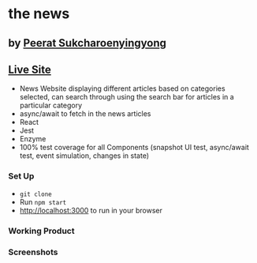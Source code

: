 # the news

## by [Peerat Sukcharoenyingyong](https://www.linkedin.com/in/peerats)

## [Live Site](https://peeratmac.github.io/the-news)

- News Website displaying different articles based on categories selected, can search through using the search bar for articles in a particular category
- async/await to fetch in the news articles
- React
- Jest
- Enzyme
- 100% test coverage for all Components (snapshot UI test, async/await test, event simulation, changes in state)

### Set Up

- `git clone`
- Run `npm start`
- [http://localhost:3000](http://localhost:3000) to run in your browser

### Working Product

### Screenshots
